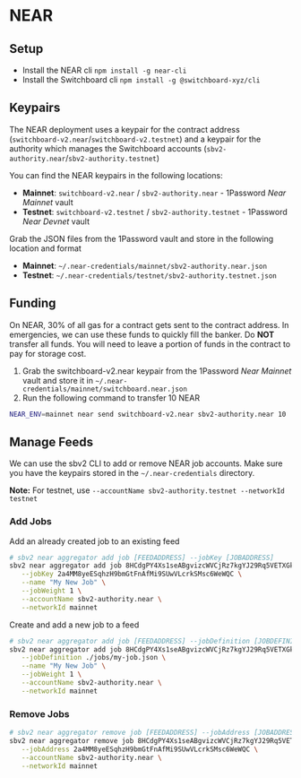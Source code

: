 # NEAR

## Setup

- Install the NEAR cli `npm install -g near-cli`
- Install the Switchboard cli `npm install -g @switchboard-xyz/cli`

## Keypairs

The NEAR deployment uses a keypair for the contract address
(`switchboard-v2.near`/`switchboard-v2.testnet`) and a keypair for the authority
which manages the Switchboard accounts
(`sbv2-authority.near`/`sbv2-authority.testnet`)

You can find the NEAR keypairs in the following locations:

- **Mainnet**: `switchboard-v2.near` / `sbv2-authority.near` - 1Password _Near
  Mainnet_ vault
- **Testnet**: `switchboard-v2.testnet` / `sbv2-authority.testnet` - 1Password
  _Near Devnet_ vault

Grab the JSON files from the 1Password vault and store in the following location
and format

- **Mainnet**: `~/.near-credentials/mainnet/sbv2-authority.near.json`
- **Testnet**: `~/.near-credentials/testnet/sbv2-authority.testnet.json`

## Funding

On NEAR, 30% of all gas for a contract gets sent to the contract address. In
emergencies, we can use these funds to quickly fill the banker. Do **NOT**
transfer all funds. You will need to leave a portion of funds in the contract to
pay for storage cost.

1. Grab the switchboard-v2.near keypair from the 1Password _Near Mainnet_ vault
   and store it in `~/.near-credentials/mainnet/switchboard.near.json`
2. Run the following command to transfer 10 NEAR

```bash
NEAR_ENV=mainnet near send switchboard-v2.near sbv2-authority.near 10
```

## Manage Feeds

We can use the sbv2 CLI to add or remove NEAR job accounts. Make sure you have
the keypairs stored in the `~/.near-credentials` directory.

**Note:** For testnet, use
`--accountName sbv2-authority.testnet --networkId testnet`

### Add Jobs

Add an already created job to an existing feed

```bash
# sbv2 near aggregator add job [FEEDADDRESS] --jobKey [JOBADDRESS]
sbv2 near aggregator add job 8HCdgPY4Xs1seABgvizcWVCjRz7kgYJ29Rq5VETXGkh1 \
   --jobKey 2a4MM8yeESqhzH9bmGtFnAfMi9SUwVLcrkSMsc6WeWQC \
   --name "My New Job" \
   --jobWeight 1 \
   --accountName sbv2-authority.near \
   --networkId mainnet
```

Create and add a new job to a feed

```bash
# sbv2 near aggregator add job [FEEDADDRESS] --jobDefinition [JOBDEFINITION]
sbv2 near aggregator add job 8HCdgPY4Xs1seABgvizcWVCjRz7kgYJ29Rq5VETXGkh1 \
   --jobDefinition ./jobs/my-job.json \
   --name "My New Job" \
   --jobWeight 1 \
   --accountName sbv2-authority.near \
   --networkId mainnet
```

### Remove Jobs

```bash
# sbv2 near aggregator remove job [FEEDADDRESS] --jobAddress [JOBADDRESS]
sbv2 near aggregator remove job 8HCdgPY4Xs1seABgvizcWVCjRz7kgYJ29Rq5VETXGkh1 \
   --jobAddress 2a4MM8yeESqhzH9bmGtFnAfMi9SUwVLcrkSMsc6WeWQC \
   --accountName sbv2-authority.near \
   --networkId mainnet
```
